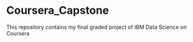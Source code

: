 # Coursera_Capstone
This repository contains my final graded project of IBM Data Science on Coursera
